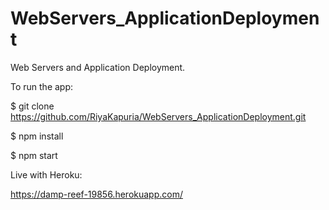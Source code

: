 # WebServers_ApplicationDeployment
Web Servers and Application Deployment.

To run the app: 

$ git clone https://github.com/RiyaKapuria/WebServers_ApplicationDeployment.git

$ npm install

$ npm start


Live with Heroku:

https://damp-reef-19856.herokuapp.com/
